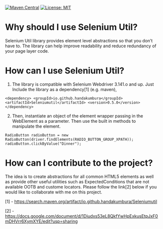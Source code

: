 [![Maven Central](https://img.shields.io/maven-central/v/io.github.handakumbura/Seleniumutil.svg?label=Maven%20Central)](https://search.maven.org/search?q=g:%22io.github.handakumbura%22%20AND%20a:%22Seleniumutil%22)  [![License: MIT](https://img.shields.io/badge/License-MIT-yellow.svg)](https://opensource.org/licenses/MIT)

# Why should I use Selenium Util?
Selenium Util library provides element level abstractions so that you don’t have to. The library can help improve readability and reduce redundancy of your page layer code. 

# How can I use Selenium Util?
1. The library is compatible with Selenium Webdriver 3.141.o and up. Just Include the library as a dependency[1] (e.g. maven),

`<dependency>
  <groupId>io.github.handakumbura</groupId>
  <artifactId>Seleniumutil</artifactId>
  <version>0.5.0</version>
</dependency>`

2. Then, instantiate an object of the element wrapper passing in the WebElement as a parameter. Then use the built in methods to manipulate the element.

`RadioButton radioButton = new RadioButton(driver.findElements(RADIO_BUTTON_GROUP_XPATH));
radioButton.clickByValue("Dinner");	` 

# How can I contribute to the project?
The idea is to create abstractions for all common HTML5 elements as well as provide other useful utilities such as ExpectedConditions that are not available OOTB and custome locators. Please follow the link[2] below if you would like to collaborate with me on this project.

[1] - https://search.maven.org/artifact/io.github.handakumbura/Seleniumutil

[2] - https://docs.google.com/document/d/1Diudxs53eL8QkfYwHpExkusEtpJxF0mDHVrr6XymXYE/edit?usp=sharing
